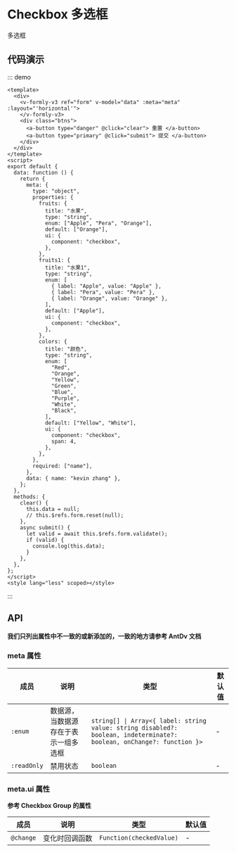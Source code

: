 # Checkbox 多选框

多选框

## 代码演示

::: demo

```vue
<template>
  <div>
    <v-formly-v3 ref="form" v-model="data" :meta="meta" :layout="'horizontal'">
    </v-formly-v3>
    <div class="btns">
      <a-button type="danger" @click="clear"> 重置 </a-button>
      <a-button type="primary" @click="submit"> 提交 </a-button>
    </div>
  </div>
</template>
<script>
export default {
  data: function () {
    return {
      meta: {
        type: "object",
        properties: {
          fruits: {
            title: "水果",
            type: "string",
            enum: ["Apple", "Pera", "Orange"],
            default: ["Orange"],
            ui: {
              component: "checkbox",
            },
          },
          fruits1: {
            title: "水果1",
            type: "string",
            enum: [
              { label: "Apple", value: "Apple" },
              { label: "Pera", value: "Pera" },
              { label: "Orange", value: "Orange" },
            ],
            default: ["Apple"],
            ui: {
              component: "checkbox",
            },
          },
          colors: {
            title: "颜色",
            type: "string",
            enum: [
              "Red",
              "Orange",
              "Yellow",
              "Green",
              "Blue",
              "Purple",
              "White",
              "Black",
            ],
            default: ["Yellow", "White"],
            ui: {
              component: "checkbox",
              span: 4,
            },
          },
        },
        required: ["name"],
      },
      data: { name: "kevin zhang" },
    };
  },
  methods: {
    clear() {
      this.data = null;
      // this.$refs.form.reset(null);
    },
    async submit() {
      let valid = await this.$refs.form.validate();
      if (valid) {
        console.log(this.data);
      }
    },
  },
};
</script>
<style lang="less" scoped></style>
```

:::

## API

**我们只列出属性中不一致的或新添加的，一致的地方请参考 AntDv 文档**

### meta 属性

| 成员        | 说明                                 | 类型                                                                                                                  | 默认值 |
| ----------- | ------------------------------------ | --------------------------------------------------------------------------------------------------------------------- | ------ |
| `:enum`     | 数据源，当数据源存在于表示一组多选框 | `string[] \| Array<{ label: string value: string disabled?: boolean, indeterminate?: boolean, onChange?: function }>` | -      |
| `:readOnly` | 禁用状态                             | `boolean`                                                                                                             | -      |

### meta.ui 属性

**参考 Checkbox Group 的属性**

| 成员      | 说明           | 类型                     | 默认值 |
| --------- | -------------- | ------------------------ | ------ |
| `@change` | 变化时回调函数 | `Function(checkedValue)` | -      |
